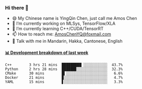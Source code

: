 ### Hi there 👋
- 😄 My Chinese name is YingQin Chen, just call me Amos Chen
- 🔭 I’m currently working on MLSys, TensorFlow/XLA
- 🌱 I’m currently learning C++/CUDA/TensorRT
- 📫 How to reach me: AmosChenYQ@foxmail.com
- 💬 Talk with me in Mandarin, Hakka, Cantonese, English

<!-- waka-box start -->
#### <a href="https://gist.github.com/becb911736b10de673d72f2a472b1e52" target="_blank">📊 Development breakdown of last week</a>
```text
C++        3 hrs 21 mins  █████████▏░░░░░░░░░░░  43.7%
Python     2 hrs 28 mins  ██████▊░░░░░░░░░░░░░░  32.3%
CMake      30 mins        █▍░░░░░░░░░░░░░░░░░░░   6.6%
Docker     21 mins        ▉░░░░░░░░░░░░░░░░░░░░   4.7%
YAML       15 mins        ▋░░░░░░░░░░░░░░░░░░░░   3.3%
```
<!-- waka-box end -->


<!--
**AmosChenYQ/AmosChenYQ** is a ✨ _special_ ✨ repository because its `README.md` (this file) appears on your GitHub profile.

Here are some ideas to get you started:

- 🔭 I’m currently working on 
- 🌱 I’m currently learning ...
- 👯 I’m looking to collaborate on ...
- 🤔 I’m looking for help with ...
- 📫 How to reach me: AmosChenYQ@foxmail.com
- 😄 Pronouns: ...
- ⚡ Fun fact: ...
-->
